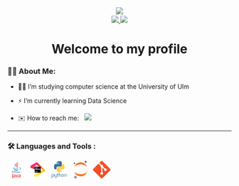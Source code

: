 <div id="header" align="center">
  <img src="https://media1.giphy.com/media/5eLDrEaRGHegx2FeF2/giphy.gif?cid=790b7611ljrzqwcvlbg72hvp7m76emzap172g2no7oi8j9of&rid=giphy.gif&ct=s" width="200"/>
  
  <div id="social">
    <a href="https://www.linkedin.com/in/fabian-karl-3511b2173/">
      <img src="https://img.shields.io/badge/LinkedIn-blue?logo=linkedin&logoColor=blue&style=social" height="30"/>
    </a>
    <a href="https://twitter.com/FabiKarl">
      <img src="https://img.shields.io/badge/Twitter-blue?logo=twitter&logoColor=blue&style=social" height="30"/>
    </a>
  </div>

  <h1>
    Welcome to my profile
  </h1>
</div>

### :man_technologist: About Me:
  - :man_student: I’m  studying computer science at the University of Ulm

  - :zap: I’m currently learning Data Science

  - :envelope: How to reach me: &nbsp; 
    <a href="https://www.linkedin.com/in/fabian-karl-3511b2173/">
      <img src="https://img.shields.io/badge/-Fabian_Karl-blue?style=flat&logo=Linkedin&logoColor=white" height="18"/>
    </a>

---
### :hammer_and_wrench: Languages and Tools :
  <div id="tools">
    <img src="https://github.com/devicons/devicon/blob/master/icons/java/java-original-wordmark.svg" title="Java" alt="Java" width="40" height="40"/>&nbsp;
    <img src="https://github.com/devicons/devicon/blob/master/icons/jetbrains/jetbrains-original.svg" title="Jetbrains-IDE" alt="Jetbrains-IDE" width="40" height="40"/>&nbsp;
    <img src="https://github.com/devicons/devicon/blob/master/icons/python/python-original-wordmark.svg" title="Python" alt="Python" width="40" height="40"/>&nbsp;
    <img src="https://github.com/devicons/devicon/blob/master/icons/jupyter/jupyter-original.svg" title="Jupyter" alt="Jupyter" width="40" height="40"/>&nbsp;
    <img src="https://github.com/devicons/devicon/blob/master/icons/git/git-plain.svg" title="Git" alt="Git" width="40" height="40"/>&nbsp;
    
  </div>
